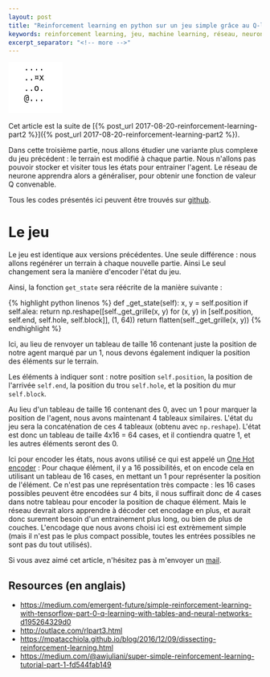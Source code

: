 ```yaml
---
layout: post
title: "Reinforcement learning en python sur un jeu simple grâce au Q-learning, Partie 3"
keywords: reinforcement learning, jeu, machine learning, réseau, neurone, apprentissage, renforcement, tutoriel, neural network, deep learning
excerpt_separator: "<!-- more -->"
---
```


![Le jeu](/assets/qlearning2/capture.gif) 

Cet article est la suite de [{% post_url 2017-08-20-reinforcement-learning-part2 %}]({% post_url 2017-08-20-reinforcement-learning-part2 %}).

Dans cette troisième partie, nous allons étudier une variante plus complexe du jeu précédent : le terrain est modifié à chaque partie. Nous n'allons pas pouvoir stocker et visiter tous les états pour entrainer l'agent. Le réseau de neurone apprendra alors a généraliser, pour obtenir une fonction de valeur Q convenable.

<!-- more -->

Tous les codes présentés ici peuvent être trouvés  sur [github](https://github.com/cdancette/machine-learning-projects/blob/master/q-learning/q-learning-part3.ipynb).


# Le jeu

Le jeu est identique aux versions précédentes. Une seule différence : nous allons regénérer un terrain à chaque nouvelle partie. Ainsi
Le seul changement sera la manière d'encoder l'état du jeu.

Ainsi, la fonction `get_state` sera réécrite de la manière suivante : 

{% highlight python linenos %}
    def _get_state(self):
        x, y = self.position
        if self.alea:
            return np.reshape([self._get_grille(x, y) for (x, y) in
                    [self.position, self.end, self.hole, self.block]], (1, 64))
        return flatten(self._get_grille(x, y))
{% endhighlight %}

Ici, au lieu de renvoyer un tableau de taille 16 contenant juste la position de notre agent marqué par un 1, nous devons également indiquer la position des éléments sur le terrain.

Les éléments à indiquer sont : notre position `self.position`, la position de l'arrivée `self.end`, la position du trou `self.hole`, et la position du mur `self.block`.

Au lieu d'un tableau de taille 16 contenant des 0, avec un 1 pour marquer la position de l'agent, nous avons maintenant 4 tableaux similaires. L'état du jeu sera la concaténation de ces 4 tableaux (obtenu avec `np.reshape`).
L'état est donc un tableau de taille 4x16 = 64 cases, et il contiendra quatre 1, et les autres éléments seront des 0.

Ici pour encoder les états, nous avons utilisé ce qui est appelé un [One Hot encoder](https://en.wikipedia.org/wiki/One-hot) : Pour chaque élément, il y a 16 possibilités, et on encode cela en utilisant un tableau de 16 cases, en mettant un 1 pour représenter la position de l'élément. Ce n'est pas une représentation très compacte : les 16 cases possibles peuvent être encodées sur 4 bits, il nous suffirait donc de 4 cases dans notre tableau pour encoder la position de chaque élément. Mais le réseau devrait alors apprendre à décoder cet encodage en plus, et aurait donc surement besoin d'un entrainement plus long, ou bien de plus de couches. L'encodage que nous avons choisi ici est extrèmement simple (mais il n'est pas le plus compact possible, toutes les entrées possibles ne sont pas du tout utilisés).


Si vous avez aimé cet article, n'hésitez pas à m'envoyer un <a href="mailto:contact@cdancette.fr">mail</a>.

## Resources (en anglais)

- https://medium.com/emergent-future/simple-reinforcement-learning-with-tensorflow-part-0-q-learning-with-tables-and-neural-networks-d195264329d0
- http://outlace.com/rlpart3.html
- https://mpatacchiola.github.io/blog/2016/12/09/dissecting-reinforcement-learning.html
- https://medium.com/@awjuliani/super-simple-reinforcement-learning-tutorial-part-1-fd544fab149

